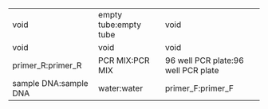 ||||
|----|----|----|
|void|empty tube:empty tube|void|
|void|void|void|
|primer_R:primer_R|PCR MIX:PCR MIX|96 well PCR plate:96 well PCR plate|
|sample DNA:sample DNA|water:water|primer_F:primer_F|
